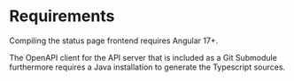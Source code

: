 # Requirements

Compiling the status page frontend requires Angular 17+.

The OpenAPI client for the API server that is included as a Git Submodule furthermore requires a Java installation to generate the Typescript sources.